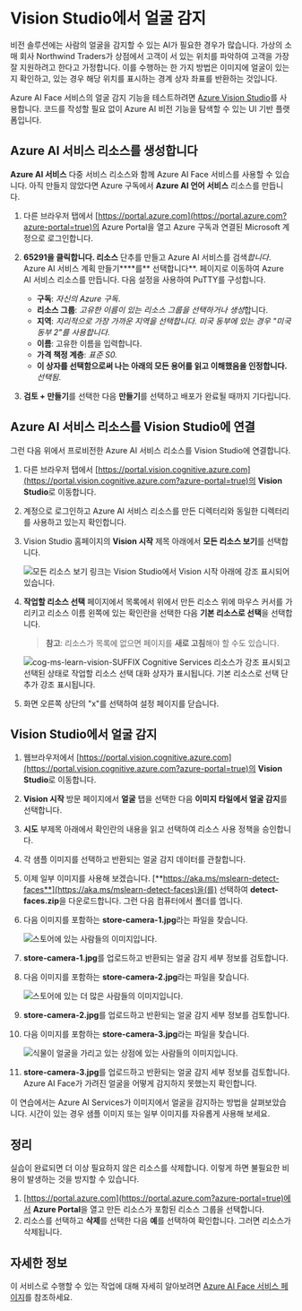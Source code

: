 # Vision Studio에서 얼굴 감지

비전 솔루션에는 사람의 얼굴을 감지할 수 있는 AI가 필요한 경우가 많습니다. 가상의 소매 회사 Northwind Traders가 상점에서 고객이 서 있는 위치를 파악하여 고객을 가장 잘 지원하려고 한다고 가정합니다. 이를 수행하는 한 가지 방법은 이미지에 얼굴이 있는지 확인하고, 있는 경우 해당 위치를 표시하는 경계 상자 좌표를 반환하는 것입니다.

Azure AI Face 서비스의 얼굴 감지 기능을 테스트하려면 [Azure Vision Studio](https://portal.vision.cognitive.azure.com/)를 사용합니다. 코드를 작성할 필요 없이 Azure AI 비전 기능을 탐색할 수 있는 UI 기반 플랫폼입니다.

## Azure AI 서비스 리소스를 생성합니다

**Azure AI 서비스** 다중 서비스 리소스와 함께 Azure AI Face 서비스를 사용할 수 있습니다. 아직 만들지 않았다면 Azure 구독에서 **Azure AI 언어 서비스** 리소스를 만듭니다.

1. 다른 브라우저 탭에서 [https://portal.azure.com](https://portal.azure.com?azure-portal=true)의 Azure Portal을 열고 Azure 구독과 연결된 Microsoft 계정으로 로그인합니다.

1. **65291을 클릭합니다. 리소스** 단추를 만들고 Azure AI 서비스를 검색*합니다*. Azure AI 서비스 계획 만들기****를** 선택합니다**. 페이지로 이동하여 Azure AI 서비스 리소스를 만듭니다. 다음 설정을 사용하여 PuTTY를 구성합니다.
    - **구독**: *자신의 Azure 구독*.
    - **리소스 그룹**: *고유한 이름이 있는 리소스 그룹을 선택하거나 생성*합니다.
    - **지역**: *지리적으로 가장 가까운 지역을 선택합니다. 미국 동부에 있는 경우 "미국 동부 2"를 사용합니다*.
    - **이름**: 고유한 이름을 입력합니다.
    - **가격 책정 계층**: *표준 S0.*
    - **이 상자를 선택함으로써 나는 아래의 모든 용어를 읽고 이해했음을 인정합니다.** *선택됨*.

1. **검토 + 만들기**를 선택한 다음 **만들기**를 선택하고 배포가 완료될 때까지 기다립니다.

## Azure AI 서비스 리소스를 Vision Studio에 연결

그런 다음 위에서 프로비전한 Azure AI 서비스 리소스를 Vision Studio에 연결합니다.

1. 다른 브라우저 탭에서 [https://portal.vision.cognitive.azure.com](https://portal.vision.cognitive.azure.com?azure-portal=true)의 **Vision Studio**로 이동합니다.

1. 계정으로 로그인하고 Azure AI 서비스 리소스를 만든 디렉터리와 동일한 디렉터리를 사용하고 있는지 확인합니다.

1. Vision Studio 홈페이지의 **Vision 시작** 제목 아래에서 **모든 리소스 보기**를 선택합니다.

    ![모든 리소스 보기 링크는 Vision Studio에서 Vision 시작 아래에 강조 표시되어 있습니다.](./media/analyze-images-vision/vision-resources.png)

1. **작업할 리소스 선택** 페이지에서 목록에서 위에서 만든 리소스 위에 마우스 커서를 가리키고 리소스 이름 왼쪽에 있는 확인란을 선택한 다음 **기본 리소스로 선택**을 선택합니다.

    > **참고**: 리소스가 목록에 없으면 페이지를 **새로 고침**해야 할 수도 있습니다.

    ![cog-ms-learn-vision-SUFFIX Cognitive Services 리소스가 강조 표시되고 선택된 상태로 작업할 리소스 선택 대화 상자가 표시됩니다. 기본 리소스로 선택 단추가 강조 표시됩니다.](./media/analyze-images-vision/default-resource.png)

1. 화면 오른쪽 상단의 "x"를 선택하여 설정 페이지를 닫습니다.

## Vision Studio에서 얼굴 감지 

1. 웹브라우저에서 [https://portal.vision.cognitive.azure.com](https://portal.vision.cognitive.azure.com?azure-portal=true)의 **Vision Studio**로 이동합니다.

1. **Vision 시작** 방문 페이지에서 **얼굴** 탭을 선택한 다음 **이미지 타일에서 얼굴 감지**를 선택합니다.

1. **시도** 부제목 아래에서 확인란의 내용을 읽고 선택하여 리소스 사용 정책을 승인합니다.  

1. 각 샘플 이미지를 선택하고 반환되는 얼굴 감지 데이터를 관찰합니다.

1. 이제 일부 이미지를 사용해 보겠습니다. [**https://aka.ms/mslearn-detect-faces**](https://aka.ms/mslearn-detect-faces)을(를) 선택하여 **detect-faces.zip**을 다운로드합니다. 그런 다음 컴퓨터에서 폴더를 엽니다.

1. 다음 이미지를 포함하는 **store-camera-1.jpg**라는 파일을 찾습니다.

    ![스토어에 있는 사람들의 이미지입니다.](./media/create-face-solutions/store-camera-1.jpg)

1. **store-camera-1.jpg**를 업로드하고 반환되는 얼굴 감지 세부 정보를 검토합니다.

1. 다음 이미지를 포함하는 **store-camera-2.jpg**라는 파일을 찾습니다.

    ![스토어에 있는 더 많은 사람들의 이미지입니다.](./media/create-face-solutions/store-camera-2.jpg)

1. **store-camera-2.jpg**를 업로드하고 반환되는 얼굴 감지 세부 정보를 검토합니다.

1. 다음 이미지를 포함하는 **store-camera-3.jpg**라는 파일을 찾습니다.

    ![식물이 얼굴을 가리고 있는 상점에 있는 사람들의 이미지입니다.](./media/create-face-solutions/store-camera-3.jpg)

1. **store-camera-3.jpg**를 업로드하고 반환되는 얼굴 감지 세부 정보를 검토합니다. Azure AI Face가 가려진 얼굴을 어떻게 감지하지 못했는지 확인합니다.

이 연습에서는 Azure AI Services가 이미지에서 얼굴을 감지하는 방법을 살펴보았습니다. 시간이 있는 경우 샘플 이미지 또는 일부 이미지를 자유롭게 사용해 보세요.

## 정리

실습이 완료되면  더 이상 필요하지 않은 리소스를 삭제합니다. 이렇게 하면 불필요한 비용이 발생하는 것을 방지할 수 있습니다.

1. [https://portal.azure.com](https://portal.azure.com?azure-portal=true)에서 **Azure Portal**을 열고 만든 리소스가 포함된 리소스 그룹을 선택합니다.
1. 리소스를 선택하고 **삭제**를 선택한 다음 **예**를 선택하여 확인합니다. 그러면 리소스가 삭제됩니다.

## 자세한 정보

이 서비스로 수행할 수 있는 작업에 대해 자세히 알아보려면 [Azure AI Face 서비스 페이지](https://learn.microsoft.com/azure/ai-services/computer-vision/overview-identity)를 참조하세요.
